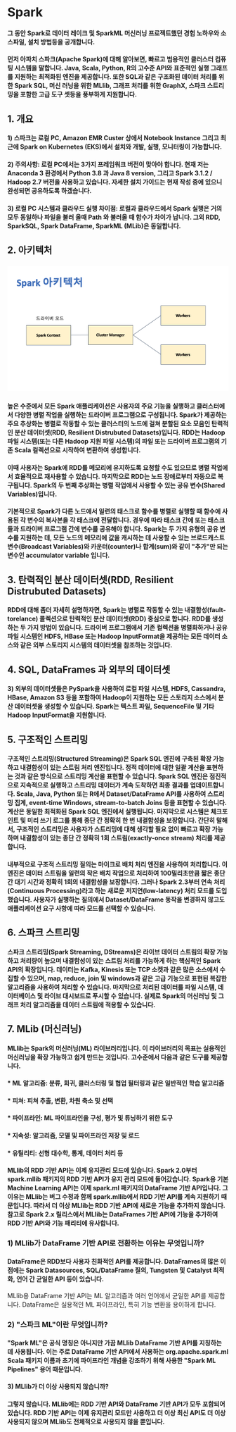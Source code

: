 # Spark

#### 그 동안 Spark로 데이터 레이크 및 SparkML 머신러닝 프로젝트했던 경험 노하우와 소스파일, 설치 방법등을 공개합니다. 
#### 먼저 아파치 스파크(Apache Spark)에 대해 알아보면, 빠르고 범용적인 클러스터 컴퓨팅 시스템을 말합니다. Java, Scala, Python, R의 고수준 API와 표준적인 실행 그래프를 지원하는 최적화된 엔진을 제공합니다. 또한 SQL과 같은 구조화된 데이터 처리를 위한 Spark SQL, 머신 러닝을 위한 MLlib, 그래프 처리를 위한 GraphX, 스파크 스트리밍을 포함한 고급 도구 셋등을 풍부하게 지원합니다.

## 1. 개요
####  1) 스파크는 로컬 PC, Amazon EMR Custer 상에서 Notebook Instance 그리고 최근에 Spark on Kubernetes (EKS)에서 설치와 개발, 실행, 모니터링이 가능합니다.  
####  2) 주의사항: 로컬 PC에서는 3가지 프레임워크 버전이 맞아야 합니다. 현재 저는 Anaconda 3 환경에서 Python 3.8 과 Java 8 version, 그리고 Spark 3.1.2 / Hadoop 2.7 버전을 사용하고 있습니다. 자세한 설치 가이드는 현재 작성 중에 있으니 완성되면 공유하도록 하겠습니다.
####  3) 로컬 PC 시스템과 클라우드 실행 차이점: 로컬과 클라우드에서 Spark 실행은 거의 모두 동일하나 파일을 불러 올때 Path 와 불러올 때 함수가 차이가 납니다. 그외 RDD, SparkSQL, Spark DataFrame, SparkML (MLib)은 동일합니다.
####  

## 2. 아키텍처 

### ![Spark 아키텍처](images/spark01.png)

#### 높은 수준에서 모든 Spark 애플리케이션은 사용자의 주요 기능을 실행하고 클러스터에서 다양한 병렬 작업을 실행하는 드라이버 프로그램으로 구성됩니다. Spark가 제공하는 주요 추상화는 병렬로 작동할 수 있는 클러스터의 노드에 걸쳐 분할된 요소 모음인 탄력적인 분산 데이터셋(RDD, Resilient Distrubuted Datasets)입니다. RDD는 Hadoop 파일 시스템(또는 다른 Hadoop 지원 파일 시스템)의 파일 또는 드라이버 프로그램의 기존 Scala 컬렉션으로 시작하여 변환하여 생성합니다. 
#### 이때 사용자는 Spark에 RDD를 메모리에 유지하도록 요청할 수도 있으므로 병렬 작업에서 효율적으로 재사용할 수 있습니다. 마지막으로 RDD는 노드 장애로부터 자동으로 복구됩니다. Spark의 두 번째 추상화는 병렬 작업에서 사용할 수 있는 공유 변수(Shared Variables)입니다. 
#### 기본적으로 Spark가 다른 노드에서 일련의 태스크로 함수를 병렬로 실행할 때 함수에 사용된 각 변수의 복사본을 각 태스크에 전달합니다. 경우에 따라 태스크 간에 또는 태스크들과 드라이버 프로그램 간에 변수를 공유해야 합니다. Spark는 두 가지 유형의 공유 변수를 지원하는 데, 모든 노드의 메모리에 값을 캐시하는 데 사용할 수 있는 브로드캐스트 변수(Broadcast Variables)와 카운터(counter)나 합계(sum)와 같이 "추가"만 되는 변수인 accumulator variable 입니다.

## 3. 탄력적인 분산 데이터셋(RDD, Resilient Distrubuted Datasets)

#### RDD에 대해 좀더 자세히 설명하자면, Spark는 병렬로 작동할 수 있는 내결함성(fault-torelance) 콜렉션으로 탄력적인 분산 데이터셋(RDD) 중심으로 합니다. RDD를 생성하는 두 가지 방법이 있습니다. 드라이버 프로그램에서 기존 컬렉션을 병렬화하거나 공유 파일 시스템인 HDFS, HBase 또는 Hadoop InputFormat을 제공하는 모든 데이터 소스와 같은 외부 스토리지 시스템의 데이터셋을 참조하는 것입니다.

## 4. SQL, DataFrames 과 외부의 데이터셋

#### 3) 외부의 데이터셋들은 PySpark을 사용하여 로컬 파일 시스템, HDFS, Cassandra, HBase, Amazon S3 등을 포함하여 Hadoop이 지원하는 모든 스토리지 소스에서 분산 데이터셋을 생성할 수 있습니다. Spark는 텍스트 파일, SequenceFile 및 기타 Hadoop InputFormat을 지원합니다.

## 5. 구조적인 스트리밍 

#### 구조적인 스트리밍(Structured Streaming)은 Spark SQL 엔진에 구축된 확장 가능하고 내결함성이 있는 스트림 처리 엔진입니다. 정적 데이터에 대한 일괄 계산을 표현하는 것과 같은 방식으로 스트리밍 계산을 표현할 수 있습니다. Spark SQL 엔진은 점진적으로 지속적으로 실행하고 스트리밍 데이터가 계속 도착하면 최종 결과를 업데이트합니다. Scala, Java, Python 또는 R에서 Dataset/DataFrame API를 사용하여 스트리밍 집계, event-time Windows, stream-to-batch Joins 등을 표현할 수 있습니다. 계산은 동일한 최적화된 Spark SQL 엔진에서 실행됩니다. 마지막으로 시스템은 체크포인트 및 미리 쓰기 로그를 통해 종단 간 정확히 한 번 내결함성을 보장합니다. 간단히 말해서, 구조적인 스트리밍은 사용자가 스트리밍에 대해 생각할 필요 없이 빠르고 확장 가능하며 내결함성이 있는 종단 간 정확히 1회 스트림(exactly-once stream) 처리를 제공합니다.

#### 내부적으로 구조적 스트리밍 질의는 마이크로 배치 처리 엔진을 사용하여 처리합니다. 이 엔진은 데이터 스트림을 일련의 작은 배치 작업으로 처리하여 100밀리초만큼 짧은 종단 간 대기 시간과 정확히 1회의 내결함성을 보장합니다. 그러나 Spark 2.3부터 연속 처리(Continuous Processing)라고 하는 새로운 저지연(low-latency) 처리 모드를 도입했습니다. 사용자가 실행하는 질의에서 Dataset/DataFrame 동작을 변경하지 않고도 애플리케이션 요구 사항에 따라 모드를 선택할 수 있습니다.

## 6. 스파크 스트리밍 

#### 스파크 스트리밍(Spark Streaming, DStreams)은 라이브 데이터 스트림의 확장 가능하고 처리량이 높으며 내결함성이 있는 스트림 처리를 가능하게 하는 핵심적인 Spark API의 확장입니다. 데이터는 Kafka, Kinesis 또는 TCP 소켓과 같은 많은 소스에서 수집할 수 있으며, map, reduce, join 및 windows과 같은 고급 기능으로 표현된 복잡한 알고리즘을 사용하여 처리할 수 있습니다. 마지막으로 처리된 데이터를 파일 시스템, 데이터베이스 및 라이브 대시보드로 푸시할 수 있습니다. 실제로 Spark의 머신러닝 및 그래프 처리 알고리즘을 데이터 스트림에 적용할 수 있습니다.

#### 


## 7. MLib (머신러닝)

#### MLlib는 Spark의 머신러닝(ML) 라이브러리입니다. 이 라이브러리의 목표는 실용적인 머신러닝을 확장 가능하고 쉽게 만드는 것입니다. 고수준에서 다음과 같은 도구를 제공합니다.

#### * ML 알고리즘: 분류, 회귀, 클러스터링 및 협업 필터링과 같은 일반적인 학습 알고리즘
#### * 피쳐: 피쳐 추출, 변환, 차원 축소 및 선택
#### * 파이프라인: ML 파이프라인을 구성, 평가 및 튜닝하기 위한 도구
#### * 지속성: 알고리즘, 모델 및 파이프라인 저장 및 로드
#### * 유틸리티: 선형 대수학, 통계, 데이터 처리 등

#### MLlib의 RDD 기반 API는 이제 유지관리 모드에 있습니다. Spark 2.0부터 spark.mllib 패키지의 RDD 기반 API가 유지 관리 모드에 들어갔습니다. Spark용 기본 Machine Learning API는 이제 spark.ml 패키지의 DataFrame 기반 API입니다. 그 이유는 MLlib는 버그 수정과 함께 spark.mllib에서 RDD 기반 API를 계속 지원하기 때문입니다. 따라서 더 이상 MLlib는 RDD 기반 API에 새로운 기능을 추가하지 않습니다.참고로 Spark 2.x 릴리스에서 MLlib는 DataFrames 기반 API에 기능을 추가하여 RDD 기반 API와 기능 패리티에 유사합니다.

### 1) MLlib가 DataFrame 기반 API로 전환하는 이유는 무엇입니까?

#### DataFrame은 RDD보다 사용자 친화적인 API를 제공합니다. DataFrames의 많은 이점에는 Spark Datasources, SQL/DataFrame 질의, Tungsten 및 Catalyst 최적화, 언어 간 균일한 API 등이 있습니다.
MLlib용 DataFrame 기반 API는 ML 알고리즘과 여러 언어에서 균일한 API를 제공합니다. DataFrame은 실용적인 ML 파이프라인, 특히 기능 변환을 용이하게 합니다.  

### 2) "스파크 ML"이란 무엇입니까?

#### "Spark ML"은 공식 명칭은 아니지만 가끔 MLlib DataFrame 기반 API를 지칭하는 데 사용됩니다. 이는 주로 DataFrame 기반 API에서 사용하는 org.apache.spark.ml Scala 패키지 이름과 초기에 파이프라인 개념을 강조하기 위해 사용한 "Spark ML Pipelines" 용어 때문입니다.

#### 3) MLlib가 더 이상 사용되지 않습니까?

#### 그렇지 않습니다. MLlib에는 RDD 기반 API와 DataFrame 기반 API가 모두 포함되어 있습니다. RDD 기반 API는 이제 유지관리 모드만 사용하고 더 이상 최신 API도 더 이상 사용되지 않으며 MLlib도 전체적으로 사용되지 않을 뿐입니다. 



